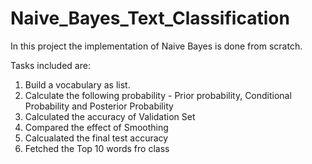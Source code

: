 # Naive_Bayes_Text_Classification

In this project the implementation of Naive Bayes is done from scratch.

Tasks included are:

1. Build a vocabulary as list. 
2. Calculate the following probability - Prior probability, Conditional Probability and Posterior Probability
3. Calculated the accuracy of Validation Set
4. Compared the effect of Smoothing
5. Calcualated the final test accuracy
6. Fetched the Top 10 words fro class

